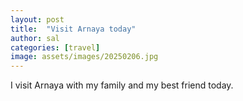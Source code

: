 ```yaml
---
layout: post
title:  "Visit Arnaya today"
author: sal
categories: [travel]
image: assets/images/20250206.jpg
---
```

I visit Arnaya with my family and my best friend today.

